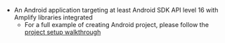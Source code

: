 * An Android application targeting at least Android SDK API level 16 with Amplify libraries integrated
    * For a full example of creating Android project, please follow the [project setup walkthrough](~/lib/project-setup/create-application.md)
